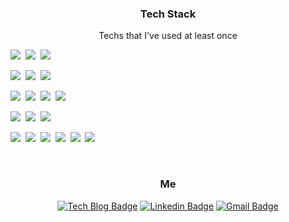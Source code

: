 <h3 align="center">Tech Stack</h3>

<p align="center"> Techs that I've used at least once </p>

<p align="center">
  <p>
    <img src="https://img.shields.io/badge/Java-007396?style=flat-square&logo=Java&logoColor=white"/></a>&nbsp
    <img src="https://img.shields.io/badge/Kotlin-007396?style=flat-square&logo=Kotlin&logoColor=white"/></a>&nbsp
    <img src="https://img.shields.io/badge/Python-3766AB?style=flat-square&logo=Python&logoColor=white"/></a>&nbsp 
  </p>
  <p>
    <img src="https://img.shields.io/badge/Javascript-ffb13b?style=flat-square&logo=javascript&logoColor=white"/></a>&nbsp
    <img src="https://img.shields.io/badge/React-61DAFB?style=flat-square&logo=React&logoColor=white"/></a>&nbsp
    <img src="https://img.shields.io/badge/TypeScript-3178C6?style=flat-square&logo=TypeScript&logoColor=white"/></a>&nbsp
  </p>
  <p>
    <img src="https://img.shields.io/badge/Spring-6DB33F?style=flat-square&logo=Spring&logoColor=white"/></a>&nbsp 
    <img src="https://img.shields.io/badge/SpringBoot-6DB33F?style=flat-square&logo=SpringBoot&logoColor=white"/></a>&nbsp 
    <img src="https://img.shields.io/badge/SpringDataJPA-6DB33F?style=flat-square&logo=Spring&logoColor=white"/></a>&nbsp 
    <img src="https://img.shields.io/badge/Flask-000000?style=flat-square&logo=Flask&logoColor=white"/></a>&nbsp 
  </p>
  <p>
    <img src="https://img.shields.io/badge/MySQL-4479A1?style=flat-square&logo=MySql&logoColor=white"/></a>&nbsp 
    <img src="https://img.shields.io/badge/Oracle-F80000?style=flat-square&logo=Oracle&logoColor=white"/></a>&nbsp 
    <img src="https://img.shields.io/badge/MSSQL-CC2927?style=flat-square&logo=MicrosoftSQLServer&logoColor=white"/></a>&nbsp 
  </p>
  <p>
    <img src="https://img.shields.io/badge/AWS-333664?style=flat-square&logo=amazon-aws&logoColor=white"/></a>&nbsp 
    <img src="https://img.shields.io/badge/Tomcat-ffb13b?style=flat-square&logo=ApacheTomcat&logoColor=white"/></a>&nbsp
    <img src="https://img.shields.io/badge/NGINX-6DB33F?style=flat-square&logo=Nginx&logoColor=white"/></a>&nbsp 
    <img src="https://img.shields.io/badge/Jenkins-D24939?style=flat-square&logo=Jenkins&logoColor=white"/></a>&nbsp 
    <img src="https://img.shields.io/badge/Docker-2496ED?style=flat-square&logo=Docker&logoColor=white"/></a>&nbsp 
    <img src="https://img.shields.io/badge/Redis-DC382D?style=flat-square&logo=Redis&logoColor=white"/></a>&nbsp 
  </p>
  <br/>
</p>

<h3 align="center">Me</h3>

<div align=center> 

  [![Tech Blog Badge](http://img.shields.io/badge/-Tech%20blog-black?style=flat-square&logo=github&link=https://izbean.github.io/)](https://izbean.github.io/)
  [![Linkedin Badge](https://img.shields.io/badge/-LinkedIn-blue?style=flat-square&logo=Linkedin&logoColor=white&link=https://www.linkedin.com/in/byeonghun-kang-9232a4202/)](https://www.linkedin.com/in/byeonghun-kang-9232a4202/)
  [![Gmail Badge](https://img.shields.io/badge/Gmail-d14836?style=flat-square&logo=Gmail&logoColor=white&link=mailto:gjslgood2@gmail.com)](mailto:gjslgood2@gmail.com)
  
</div>

<!--
**izbean/izbean** is a ✨ _special_ ✨ repository because its `README.md` (this file) appears on your GitHub profile.

Here are some ideas to get you started:

- 🔭 I’m currently working on ...
- 🌱 I’m currently learning ...
- 👯 I’m looking to collaborate on ...
- 🤔 I’m looking for help with ...
- 💬 Ask me about ...
- 📫 How to reach me: ...
- 😄 Pronouns: ...
- ⚡ Fun fact: ...
-->
